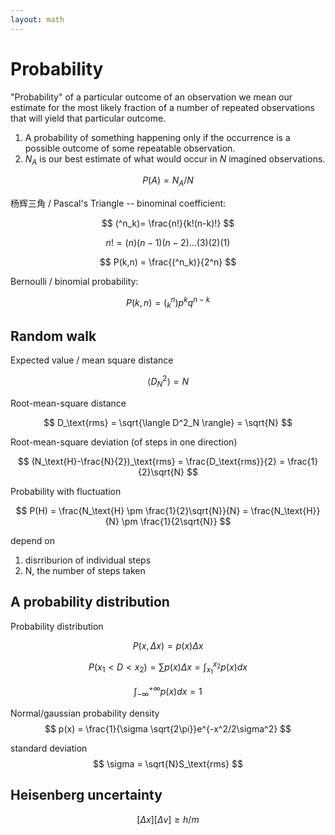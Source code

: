 ```yaml
---
layout: math
---
```

# Probability

"Probability" of a particular outcome of an observation we mean our estimate for the most likely fraction of a number of repeated observations that will yield that particular outcome.

1. A probability of something happening only if the occurrence is a possible outcome of some repeatable observation.
2. $N_A$ is our best estimate of what would occur in $N$ imagined observations.

$$
P(A) = N_A/N
$$


杨辉三角 / Pascal's Triangle -- binominal coefficient:

$$
(^n_k)= \frac{n!}{k!(n-k)!}
$$

$$
n!=(n)(n-1)(n-2)...(3)(2)(1)
$$

$$
P(k,n) = \frac{(^n_k)}{2^n}
$$

Bernoulli / binomial probability:

$$
P(k,n) = (^n_k)p^kq^{n-k}
$$


## Random walk

Expected value / mean square distance

$$
\langle D^2_N \rangle = N
$$

Root-mean-square distance

$$
D_\text{rms} = \sqrt{\langle D^2_N \rangle} = \sqrt{N}
$$

Root-mean-square deviation (of steps in one direction)

$$
(N_\text{H}-\frac{N}{2})_\text{rms} = \frac{D_\text{rms}}{2} = \frac{1}{2}\sqrt{N}
$$

Probability with fluctuation

$$
P(H) = \frac{N_\text{H} \pm \frac{1}{2}\sqrt{N}}{N}
= \frac{N_\text{H}}{N} \pm \frac{1}{2\sqrt{N}}
$$

depend on
1. disrriburion of individual steps
2. N, the number of steps taken

## A probability distribution

Probability distribution

$$
P(x,\Delta x) = p(x)\Delta x
$$

$$
P(x_1<D<x_2) = \sum p(x)\Delta x = \int^{x_2}_{x_1} p(x)dx
$$

$$
\int^{+\infty}_{-\infty}p(x)dx=1
$$

Normal/gaussian probability density
$$
p(x) = \frac{1}{\sigma \sqrt{2\pi}}e^{-x^2/2\sigma^2}
$$

standard deviation
$$
\sigma = \sqrt{N}S_\text{rms}
$$

## Heisenberg uncertainty

$$
[\Delta x][\Delta v] \ge h/m
$$